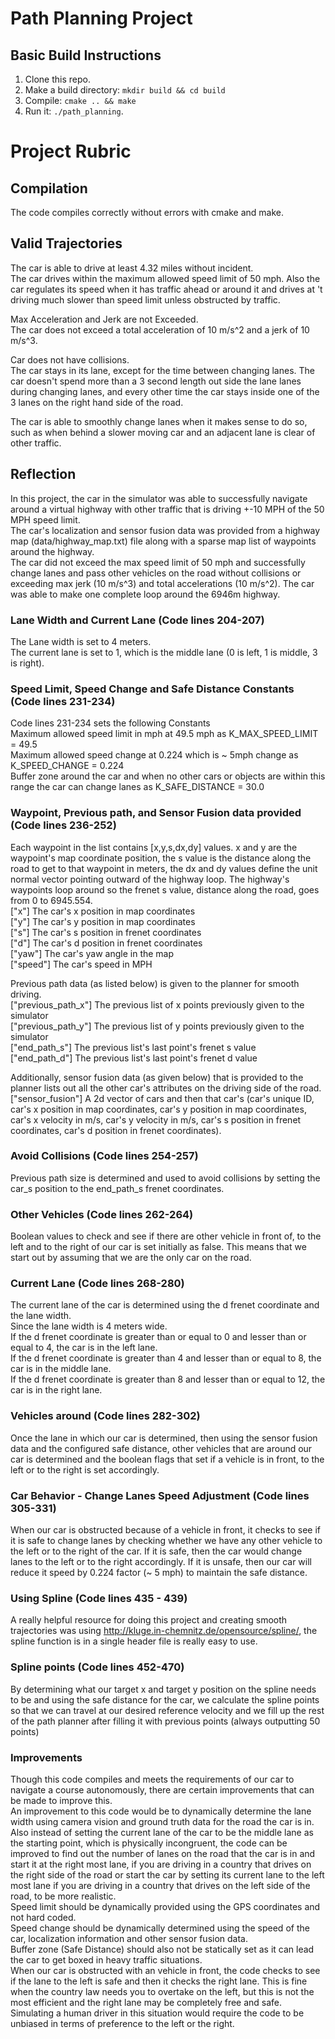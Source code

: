 # Path Planning Project

## Basic Build Instructions

1. Clone this repo.
2. Make a build directory: `mkdir build && cd build`
3. Compile: `cmake .. && make`
4. Run it: `./path_planning`.

# Project Rubric

## Compilation

The code compiles correctly without errors with cmake and make.

## Valid Trajectories

The car is able to drive at least 4.32 miles without incident.  
The car drives within the maximum allowed speed limit of 50 mph. Also the car regulates its speed when it has traffic ahead or around it and drives at 't driving much slower than speed limit unless obstructed by traffic.  

Max Acceleration and Jerk are not Exceeded.  
The car does not exceed a total acceleration of 10 m/s^2 and a jerk of 10 m/s^3.  

Car does not have collisions.  
The car stays in its lane, except for the time between changing lanes. The car doesn't spend more than a 3 second length out side the lane lanes during changing lanes, and every other time the car stays inside one of the 3 lanes on the right hand side of the road.  

The car is able to smoothly change lanes when it makes sense to do so, such as when behind a slower moving car and an adjacent lane is clear of other traffic.  

## Reflection  

In this project, the car in the simulator was able to successfully navigate around a virtual highway with other traffic that is driving +-10 MPH of the 50 MPH speed limit.  
The car's localization and sensor fusion data was provided from a highway map (data/highway_map.txt) file along with a sparse map list of waypoints around the highway.  
The car did not exceed the max speed limit of 50 mph and successfully change lanes and pass other vehicles on the road without collisions or exceeding max jerk (10 m/s^3) and total accelerations (10 m/s^2). The car was able to make one complete loop around the 6946m highway.  

### Lane Width and Current Lane (Code lines 204-207)
The Lane width is set to 4 meters.  
The current lane is set to 1, which is the middle lane (0 is left, 1 is middle, 3 is right).  

### Speed Limit, Speed Change and Safe Distance Constants (Code lines 231-234)

Code lines 231-234 sets the following Constants  
Maximum allowed speed limit in mph at 49.5 mph as K_MAX_SPEED_LIMIT = 49.5  
Maximum allowed speed change at 0.224 which is ~ 5mph change as K_SPEED_CHANGE = 0.224  
Buffer zone around the car and when no other cars or objects are within this range the car can change lanes as K_SAFE_DISTANCE = 30.0  

### Waypoint, Previous path, and Sensor Fusion data provided (Code lines 236-252)

Each waypoint in the list contains  [x,y,s,dx,dy] values. x and y are the waypoint's map coordinate position, the s value is the distance along the road to get to that waypoint in meters, the dx and dy values define the unit normal vector pointing outward of the highway loop. The highway's waypoints loop around so the frenet s value, distance along the road, goes from 0 to 6945.554.  
["x"] The car's x position in map coordinates  
["y"] The car's y position in map coordinates  
["s"] The car's s position in frenet coordinates  
["d"] The car's d position in frenet coordinates  
["yaw"] The car's yaw angle in the map  
["speed"] The car's speed in MPH  

Previous path data (as listed below) is given to the planner for smooth driving.  
["previous_path_x"] The previous list of x points previously given to the simulator  
["previous_path_y"] The previous list of y points previously given to the simulator  
["end_path_s"] The previous list's last point's frenet s value  
["end_path_d"] The previous list's last point's frenet d value  

Additionally, sensor fusion data (as given below) that is provided to the planner lists out all the other car's attributes on the driving side of the road.  
["sensor_fusion"] A 2d vector of cars and then that car's (car's unique ID, car's x position in map coordinates, car's y position in map coordinates, car's x velocity in m/s, car's y velocity in m/s, car's s position in frenet coordinates, car's d position in frenet coordinates).   

### Avoid Collisions (Code lines 254-257)  
Previous path size is determined and used to avoid collisions by setting the car_s position to the end_path_s frenet coordinates.  

### Other Vehicles (Code lines 262-264)  
Boolean values to check and see if there are other vehicle in front of, to the left and to the right of our car is set initially as false. This means that we start out by assuming that we are the only car on the road.  

### Current Lane (Code lines 268-280)  
The current lane of the car is determined using the d frenet coordinate and the lane width.  
Since the lane width is 4 meters wide.  
If the d frenet coordinate is greater than or equal to 0 and lesser than or equal to 4, the car is in the left lane.  
If the d frenet coordinate is greater than 4 and lesser than or equal to 8, the car is in the middle lane.  
If the d frenet coordinate is greater than 8 and lesser than or equal to 12, the car is in the right lane.  

### Vehicles around (Code lines 282-302)  
Once the lane in which our car is determined, then using the sensor fusion data and the configured safe distance, other vehicles that are around our car is determined and the boolean flags that set if a vehicle is in front, to the left or to the right is set accordingly.  

### Car Behavior - Change Lanes Speed Adjustment (Code lines 305-331)  
When our car is obstructed because of a vehicle in front, it checks to see if it is safe to change lanes by checking whether we have any other vehicle to the left or to the right of the car. If it is safe, then the car would change lanes to the left or to the right accordingly. If it is unsafe, then our car will reduce it speed by 0.224 factor (~ 5 mph) to maintain the safe distance.  

### Using Spline (Code lines 435 - 439)  
A really helpful resource for doing this project and creating smooth trajectories was using http://kluge.in-chemnitz.de/opensource/spline/, the spline function is in a single header file is really easy to use.  

### Spline points (Code lines 452-470)  
By determining what our target x and target y position on the spline needs to be and using the safe distance for the car,
we calculate the spline points so that we can travel at our desired reference velocity and we fill up the rest of the path planner after filling it with previous points (always outputting 50 points)  

### Improvements  
Though this code compiles and meets the requirements of our car to navigate a course autonomously, there are certain improvements that can be made to improve this.  
An improvement to this code would be to dynamically determine the lane width using camera vision and ground truth data for the road the car is in.  
Also instead of setting the current lane of the car to be the middle lane as the starting point, which is physically incongruent, the code can be improved to find out the number of lanes on the road that the car is in and start it at the right most lane, if you are driving in a country that drives on the right side of the road or start the car by setting its current lane to the left most lane if you are driving in a country that drives on the left side of the road, to be more realistic.  
Speed limit should be dynamically provided using the GPS coordinates and not hard coded.  
Speed change should be dynamically determined using the speed of the car, localization information and other sensor fusion data.  
Buffer zone (Safe Distance) should also not be statically set as it can lead the car to get boxed in heavy traffic situations.  
When our car is obstructed with an vehicle in front, the code checks to see if the lane to the left is safe and then it checks the right lane. This is fine when the country law needs you to overtake on the left, but this is not the most efficient and the right lane may be completely free and safe. Simulating a human driver in this situation would require the code to be unbiased in terms of preference to the left or the right.  
